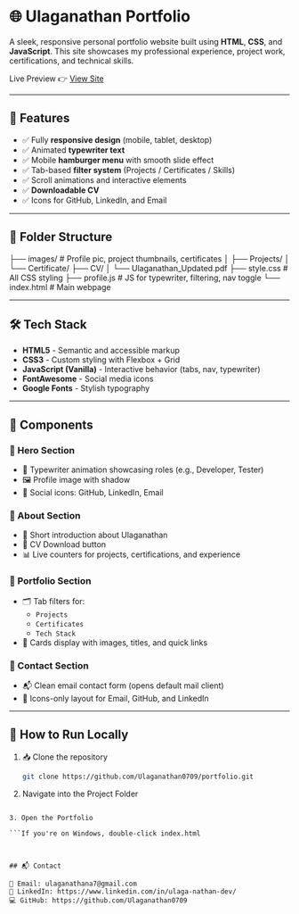 # 🌐 Ulaganathan Portfolio

A sleek, responsive personal portfolio website built using **HTML**, **CSS**, and **JavaScript**. This site showcases my professional experience, project work, certifications, and technical skills.  

Live Preview 👉 [View Site](https://ulaganathan0709.github.io/Portfoilio/)

---

## 🚀 Features

- ✅ Fully **responsive design** (mobile, tablet, desktop)
- ✅ Animated **typewriter text**
- ✅ Mobile **hamburger menu** with smooth slide effect
- ✅ Tab-based **filter system** (Projects / Certificates / Skills)
- ✅ Scroll animations and interactive elements
- ✅ **Downloadable CV**
- ✅ Icons for GitHub, LinkedIn, and Email

---

## 📁 Folder Structure

├── images/ # Profile pic, project thumbnails, certificates │ ├── Projects/ │ └── Certificate/ ├── CV/ │ └── Ulaganathan_Updated.pdf ├── style.css # All CSS styling ├── profile.js # JS for typewriter, filtering, nav toggle └── index.html # Main webpage


---

## 🛠️ Tech Stack

- **HTML5** - Semantic and accessible markup
- **CSS3** - Custom styling with Flexbox + Grid
- **JavaScript (Vanilla)** - Interactive behavior (tabs, nav, typewriter)
- **FontAwesome** - Social media icons
- **Google Fonts** - Stylish typography

---

## 🧩 Components

### 🔹 Hero Section
- 🎯 Typewriter animation showcasing roles (e.g., Developer, Tester)
- 🖼️ Profile image with shadow
- 🔗 Social icons: GitHub, LinkedIn, Email

### 🔹 About Section
- 👋 Short introduction about Ulaganathan
- 📄 CV Download button
- 📊 Live counters for projects, certifications, and experience

### 🔹 Portfolio Section
- 🗂️ Tab filters for:
  - `Projects`
  - `Certificates`
  - `Tech Stack`
- 💼 Cards display with images, titles, and quick links

### 🔹 Contact Section
- 📬 Clean email contact form (opens default mail client)
- 🧭 Icons-only layout for Email, GitHub, and LinkedIn

---

## 📲 How to Run Locally

1. 📥 Clone the repository
   ```bash
   git clone https://github.com/Ulaganathan0709/portfolio.git 

2. Navigate into the Project Folder

```cd portfolio

3. Open the Portfolio

```If you're on Windows, double-click index.html



## 📬 Contact

📧 Email: ulaganathana7@gmail.com  
🔗 LinkedIn: https://www.linkedin.com/in/ulaga-nathan-dev/  
💻 GitHub: https://github.com/Ulaganathan0709
